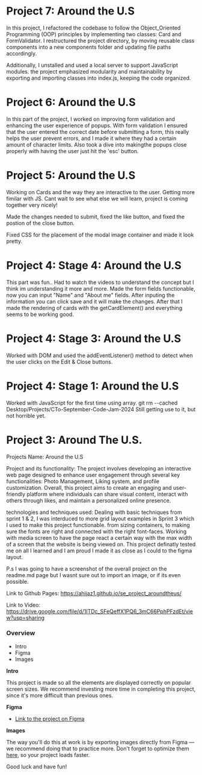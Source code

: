 # Project 7: Around the U.S

In this project, I refactored the codebase to follow the Object_Oriented Programming (OOP) principles by implementing two classes: Card and FormValidator. I restructured the project directory, by moving reusable class components into a new components folder and updating file paths accordingly.

Additionally, I unstalled and used a local server to support JavaScript modules. the project emphasized modularity and maintainability by exporting and importing classes into index.js, keeping the code organized.

# Project 6: Around the U.S

In this part of the project, I worked on improving form validation and enhancing the user experience of popups. With form validation I ensured that the user entered the correct date before submitting a form, this really helps the user prevent errors, and I made it where they had a certain amount of character limits. Also took a dive into makingthe popups close properly with having the user just hit the 'esc' button.

# Project 5: Around the U.S

Working on Cards and the way they are interactive to the user. Getting more fimilar with JS.
Cant wait to see what else we will learn, project is coming together very nicely!

Made the changes needed to submit, fixed the like button, and fixed the postion of the close button.

Fixed CSS for the placement of the modal image container and made it look pretty.

# Project 4: Stage 4: Around the U.S

This part was fun.. Had to watch the videos to understand the concept but I think im understanding it more and more. Made the form fields functionable, now you can input "Name" and "About me" fields. After inputing the information you can click save and it will make the changes. After that I made the rendering of cards with the getCardElement() and everything seems to be working good.

# Project 4: Stage 3: Around the U.S

Worked with DOM and used the addEventListener() method to detect when the user clicks on the Edit & Close buttons.

# Project 4: Stage 1: Around the U.S

Worked with JavaScript for the first time using array.
git rm --cached Desktop/Projects/CTo-September-Code-Jam-2024
Still getting use to it, but not horrible yet.

# Project 3: Around The U.S.

Projects Name: Around the U.S

Project and its functionality:
The project involves developing an interactive web page designed to enhance user engagement through several key functionalities:
Photo Management, Liking system, and profile customization.
Overall, this project aims to create an engaging and user-friendly platform where individuals can share visual content, interact with others through likes, and maintain a personalized online presence.

technologies and techniques used:
Dealing with basic techniques from sprint 1 & 2, I was interduced to more grid layout examples in Sprint 3 which I used to make this project functionable. from sizing containers, to making sure the fonts are right and connected with the right font-faces. Working with media screen to have the page react a certain way with the max width of a screen that the website is being viewed on. This project definatly tested me on all I learned and I am proud I made it as close as I could to the figma layout.

P.s I was going to have a screenshot of the overall project on the readme.md page but I wasnt sure out to import an image, or if its even possible.

Link to Github Pages: https://ahijaz1.github.io/se_project_aroundtheus/

Link to Video: https://drive.google.com/file/d/1ITDc_SFeQeffX1PQ6_3mC66PphPFzdEt/view?usp=sharing

### Overview

- Intro
- Figma
- Images

**Intro**

This project is made so all the elements are displayed correctly on popular screen sizes. We recommend investing more time in completing this project, since it's more difficult than previous ones.

**Figma**

- [Link to the project on Figma](https://www.figma.com/file/ii4xxsJ0ghevUOcssTlHZv/Sprint-3%3A-Around-the-US?node-id=0%3A1)

**Images**

The way you'll do this at work is by exporting images directly from Figma — we recommend doing that to practice more. Don't forget to optimize them [here](https://tinypng.com/), so your project loads faster.

Good luck and have fun!

[def]: <Project 3 Around the US.png>
